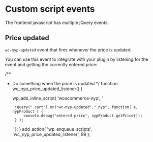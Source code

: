 # Custom script events

The frontend javascript has multiple jQuery events.

## Price updated

`wc-nyp-updated` event that fires whenever the price is updated.

You can use this event to integrate with your plugin by listening for the event and getting the currently entered price:

/**
 * Do something when the price is updated
 */
function wc_nyp_price_updated_listener() {

    wp_add_inline_script( 'woocommerce-nyp', '
				
        jQuery(".cart").on("wc-nyp-updated",".nyp", function( e, nypProduct ) {
            console.debug("entered price", nypProduct.getPrice());
        } );

    ' );
}
add_action( 'wp_enqueue_scripts', 'wc_nyp_price_updated_listener', 99 );